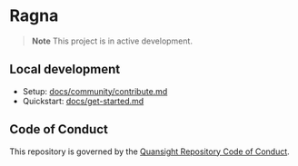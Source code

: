 # Ragna

> **Note**
> This project is in active development.

## Local development

* Setup: [docs/community/contribute.md](docs/community/contribute.md)
* Quickstart: [docs/get-started.md](docs/get-started.md#minimal-example)

## Code of Conduct

This repository is governed by the [Quansight Repository Code of Conduct](https://github.com/Quansight/.github/blob/master/CODE_OF_CONDUCT.md).

